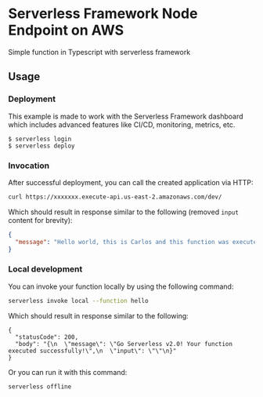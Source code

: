 # Serverless Framework Node Endpoint on AWS

Simple function in Typescript with serverless framework

## Usage

### Deployment

This example is made to work with the Serverless Framework dashboard which includes advanced features like CI/CD, monitoring, metrics, etc.

```
$ serverless login
$ serverless deploy
```

### Invocation

After successful deployment, you can call the created application via HTTP:

```bash
curl https://xxxxxxx.execute-api.us-east-2.amazonaws.com/dev/
```

Which should result in response similar to the following (removed `input` content for brevity):

```json
{
  "message": "Hello world, this is Carlos and this function was executed successfully!"  
}
```

### Local development

You can invoke your function locally by using the following command:

```bash
serverless invoke local --function hello
```

Which should result in response similar to the following:

```
{
  "statusCode": 200,
  "body": "{\n  \"message\": \"Go Serverless v2.0! Your function executed successfully!\",\n  \"input\": \"\"\n}"
}
```

Or you can run it with this command:

```
serverless offline
```
